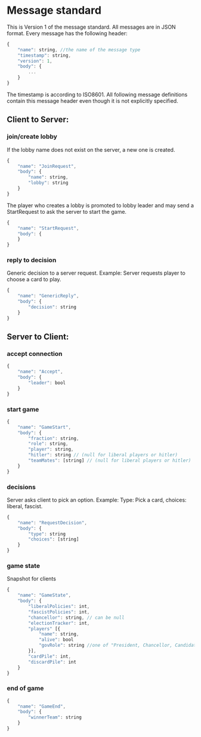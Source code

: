 # Message standard
This is Version 1 of the message standard.
All messages are in JSON format.  Every message has the following header:
```js
{
    "name": string, //the name of the message type
    "timestamp": string,
    "version": 1,
    "body": {
        ...
    }
}
```
The timestamp is according to ISO8601. All following message definitions contain this message header even though it is not explicitly specified.

## Client to Server:

### join/create lobby
If the lobby name does not exist on the server, a new one is created.
```js
{
    "name": "JoinRequest",
    "body": {
        "name": string,
        "lobby": string
    }
}
```
The player who creates a lobby is promoted to lobby leader and may send a StartRequest to ask the server to start the game.

```js
{
    "name": "StartRequest",
    "body": {
    }
}
```

### reply to decision
Generic decision to a server request. Example: Server requests player to choose a card to play.
```js
{
    "name": "GenericReply",
    "body": {
        "decision": string
    }
}
```

## Server to Client:

### accept connection

```js
{
    "name": "Accept",
    "body": {
        "leader": bool
    }
}
```

### start game

```js
{
    "name": "GameStart",
    "body": {
        "fraction": string,
        "role": string,
        "player": string,
        "hitler": string // (null for liberal players or hitler)
        "teamMates": [string] // (null for liberal players or hitler)
    }
}
```

### decisions
Server asks client to pick an option. Example: Type: Pick a card, choices: liberal, fascist.
```js
{
    "name": "RequestDecision",
    "body": {
        "type": string
        "choices": [string]
    }
}
```

### game state
Snapshot for clients
```js
{
    "name": "GameState",
    "body": {
        "liberalPolicies": int,
        "fascistPolicies": int,
        "chancellor": string, // can be null
        "electionTracker": int,
        "players" [{
            "name": string,
            "alive": bool
            "govRole": string //one of "President, Chancellor, Candidate or null"
        }],
        "cardPile": int,
        "discardPile": int
    }
}
```

### end of game
```js
{
    "name": "GameEnd",
    "body": {
        "winnerTeam": string
    }
}
```
